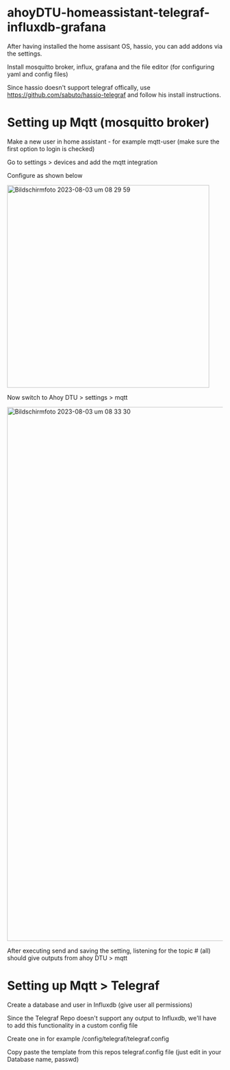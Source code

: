# ahoyDTU-homeassistant-telegraf-influxdb-grafana

After having installed the home assisant OS, hassio, you can add addons via the settings.

Install mosquitto broker, influx, grafana and the file editor (for configuring yaml and config files)

Since hassio doesn't support telegraf offically, use https://github.com/sabuto/hassio-telegraf and follow his install instructions.

# Setting up Mqtt (mosquitto broker)

Make a new user in home assistant - for example mqtt-user (make sure the first option to login is checked)

Go to settings > devices and add the mqtt integration

Configure as shown below

<img width="472" alt="Bildschirmfoto 2023-08-03 um 08 29 59" src="https://github.com/RootLinus/ahoyDTU-homeassistant-telegraf-influxdb-grafana/assets/107202338/b5cff4e5-207b-4323-a609-09feb14675e7">

Now switch to Ahoy DTU > settings > mqtt

<img width="1244" alt="Bildschirmfoto 2023-08-03 um 08 33 30" src="https://github.com/RootLinus/ahoyDTU-homeassistant-telegraf-influxdb-grafana/assets/107202338/5a0a0494-ee49-41b6-938b-0c132db70dd4">

After executing send and saving the setting, listening for the topic # (all) should give outputs from ahoy DTU > mqtt

# Setting up Mqtt > Telegraf

Create a database and user in Influxdb (give user all permissions)

Since the Telegraf Repo doesn't support any output to Influxdb, we'll have to add this functionality in a custom config file

Create one in for example /config/telegraf/telegraf.config

Copy paste the template from this repos telegraf.config file (just edit in your Database name, passwd)

